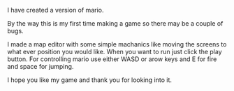 I have created a version of mario.

By the way this is my first time making a game so there may be a couple of bugs.

I made a map editor with some simple machanics like moving the screens to what ever position you would like.
When you want to run just click the play button.
For controlling mario use either WASD or arow keys and E for fire and space for jumping.

I hope you like my game and thank you for looking into it.
